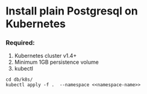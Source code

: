 # Install plain Postgresql on Kubernetes 

### Required:

1.  Kubernetes cluster v1.4+
2.  Minimum 1GB persistence volume
3.  kubectl 

```shell
cd db/k8s/
kubectl apply -f .  --namespace <<namespace-name>>
```